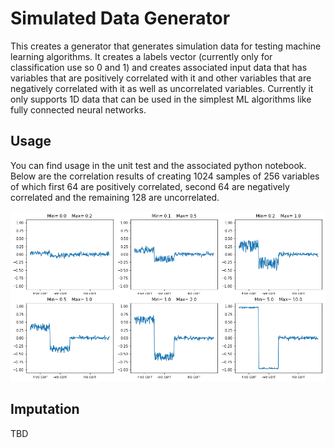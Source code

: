 # Simulated Data Generator
This creates a generator that generates simulation data for testing machine learning algorithms.
It creates a labels vector (currently only for classification use so 0 and 1) and creates associated input data that
has variables that are positively correlated with it and other variables that are negatively correlated with it as well
as uncorrelated variables. Currently it only supports 1D data that can be used in the simplest ML algorithms like
fully connected neural networks. 

## Usage
You can find usage in the unit test and the associated python notebook.
Below are the correlation results of creating 1024 samples of 256 variables of which first 64 are positively correlated, second 64 are negatively correlated and the remaining 128 are uncorrelated.



![](./images/variable_sample.png)

## Imputation
TBD
